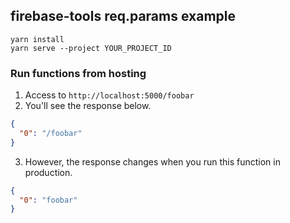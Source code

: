## firebase-tools req.params example

```
yarn install
yarn serve --project YOUR_PROJECT_ID
```

### Run functions from hosting

1. Access to `http://localhost:5000/foobar`
2. You'll see the response below.

```json
{
  "0": "/foobar"
}
```

3. However, the response changes when you run this function in production.

```json
{
  "0": "foobar"
}
```
